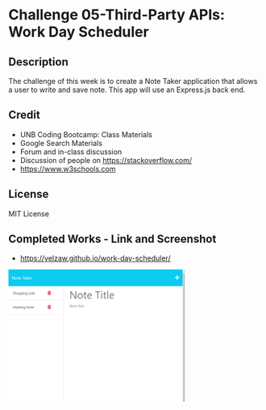 # Challenge 05-Third-Party APIs: Work Day Scheduler

## Description
The challenge of this week is to create a Note Taker application that allows a user to write and save note. This app will use an Express.js back end.

## Credit
- UNB Coding Bootcamp: Class Materials 
- Google Search Materials
- Forum and in-class discussion 
- Discussion of people on https://stackoverflow.com/
- https://www.w3schools.com

## License
MIT License

## Completed Works - Link and Screenshot

- https://yelzaw.github.io/work-day-scheduler/

<img src="/images/screenshot.png" width="350" alt="Screenshot of webpage">